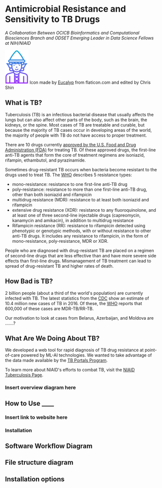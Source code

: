 # Antimicrobial Resistance and Sensitivity to TB Drugs

*A Collaboration Between OCICB Bioinformatics and Computational Biosciences Branch and ODSET Emerging Leader in Data Science Fellows at NIH/NIAID*


![alt text](https://github.com/NCBI-Hackathons/Expanding-a-versatile-antimicrobial-resistance-pipeline/blob/master/final%20elf-icon%20size.png) 
Icon made by [Eucalyp](https://www.flaticon.com/authors/eucalyp) from flaticon.com and edited by Chris Shin

## What is TB?
Tuberculosis (TB) is an infectious bacterial disease that usually affects the lungs but can also affect other parts of the body, such as the brain, the kidneys, or the spine. Most cases of TB are treatable and curable, but because the majority of TB cases occur in developing areas of the world, the majority of people with TB do not have access to proper treatment. 

There are 10 drugs currently [approved by the U.S. Food and Drug Administration (FDA)](https://www.cdc.gov/tb/topic/treatment/tbdisease.htm) for treating TB. Of these approved drugs, the first-line anti-TB agents that form the core of treatment regimens are isoniazid, rifampin, ethambutol, and pyrazinamide. 

Sometimes drug-resistant TB occurs when bacteria become resistant to the drugs used to treat TB. The [WHO](http://www.who.int/tb/areas-of-work/drug-resistant-tb/types/en/) describes 5 resistance types: 
* mono-resistance: resistance to one first-line anti-TB drug
* poly-resistance: resistance to more than one first-line anti-TB drug, other than both isoniazid and rifampicin
* multidrug resistance (MDR): resistance to at least both isoniazid and rifampicin
* extensive drug resistance (XDR): resistance to any fluoroquinolone, and at least one of three second-line injectable drugs (capreomycin, kanamycin and amikacin), in addition to multidrug resistance
* Rifampicin resistance (RR): resistance to rifampicin detected using phenotypic or genotypic methods, with or without resistance to other anti-TB drugs. It includes any resistance to rifampicin, in the form of mono-resistance, poly-resistance, MDR or XDR.

People who are diagnosed with drug-resistant TB are placed on a regimen of second-line drugs that are less effective than and have more severe side effects than first-line drugs. Mismanagement of TB treatment can lead to spread of drug-resistant TB and higher rates of death. 


## How Bad is TB?
2 billion people (about a third of the world's population) are currently infected with TB. The latest statistics from the [CDC](https://www.cdc.gov/tb/statistics/default.htm) show an estimate of 10.4 million new cases of TB in 2016. Of these, the [WHO](http://www.who.int/tb/areas-of-work/drug-resistant-tb/en/) reports that 600,000 of these cases are MDR-TB/RR-TB.  

Our motivation to look at cases from Belarus, Azerbaijan, and Moldova are .......?


## What Are We Doing About TB?
We developed a web tool for rapid diagnosis of TB drug resistance at point-of-care powered by ML-AI technologies. We wanted to take advantage of the data made available by the [TB Portals Program](https://tbportals.niaid.nih.gov/). 



To learn more about NIAID's efforts to combat TB, visit the [NIAID Tuberculosis Page](https://www.niaid.nih.gov/diseases-conditions/tuberculosis-tb ).

### Insert overview diagram here

## How to Use ____

### Insert link to website here

### Installation 

## Software Workflow Diagram

## File structure diagram

## Installation options
